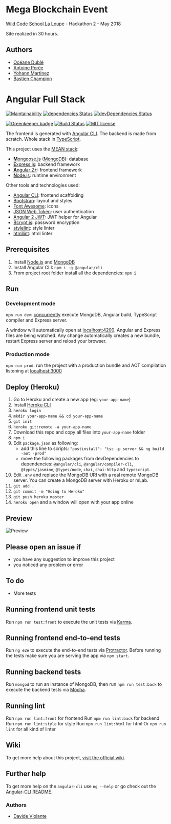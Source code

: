 # Mega Blockchain Event

[Wild Code School La Loupe](https://wildcodeschool.fr/) - Hackathon 2 - May 2018

Site realized in 30 hours.

## Authors

* [Océane Dublé](https://github.com/oceaneduble)
* [Antoine Porée](https://github.com/AntoinePoree)
* [Yohann Martinez](https://github.com/yohannmartinez)
* [Bastien Champion](https://github.com/BastienChampion)


# Angular Full Stack  

[![Maintainability](https://api.codeclimate.com/v1/badges/c11813043e4ad0f0e1e7/maintainability)](https://codeclimate.com/github/riderx/Angular-Full-Stack/maintainability)
[![dependencies Status](https://david-dm.org/riderx/Angular-Full-Stack/status.svg)](https://david-dm.org/riderx/Angular-Full-Stack)
[![devDependencies Status](https://david-dm.org/riderx/Angular-Full-Stack/dev-status.svg)](https://david-dm.org/riderx/Angular-Full-Stack?type=dev)

[![Greenkeeper badge](https://badges.greenkeeper.io/riderx/Angular-Full-Stack.svg)](https://greenkeeper.io/)
[![Build Status](https://travis-ci.org/riderx/Angular-Full-Stack.svg?branch=master)](https://travis-ci.org/riderx/Angular-Full-Stack)
[![MIT license](http://img.shields.io/badge/license-MIT-lightgrey.svg)](http://opensource.org/licenses/MIT)

The frontend is generated with [Angular CLI](https://github.com/angular/angular-cli). The backend is made from scratch. Whole stack in [TypeScript](https://www.typescriptlang.org).

This project uses the [MEAN stack](https://en.wikipedia.org/wiki/MEAN_(software_bundle)):
* [**M**ongoose.js](http://www.mongoosejs.com) ([MongoDB](https://www.mongodb.com)): database
* [**E**xpress.js](http://expressjs.com): backend framework
* [**A**ngular 2+](https://angular.io): frontend framework
* [**N**ode.js](https://nodejs.org): runtime environment

Other tools and technologies used:
* [Angular CLI](https://cli.angular.io): frontend scaffolding
* [Bootstrap](http://www.getbootstrap.com): layout and styles
* [Font Awesome](http://fontawesome.io): icons
* [JSON Web Token](https://jwt.io): user authentication
* [Angular 2 JWT](https://github.com/auth0/angular2-jwt/tree/v1.0): JWT helper for Angular
* [Bcrypt.js](https://github.com/dcodeIO/bcrypt.js): password encryption
* [stylelint](https://github.com/stylelint/stylelint): style linter
* [htmllint](https://github.com/htmllint/htmllint): html linter

## Prerequisites
1. Install [Node.js](https://nodejs.org) and [MongoDB](https://www.mongodb.com)
2. Install Angular CLI: `npm i -g @angular/cli`
3. From project root folder install all the dependencies: `npm i`

## Run
### Development mode
`npm run dev`: [concurrently](https://github.com/kimmobrunfeldt/concurrently) execute MongoDB, Angular build, TypeScript compiler and Express server.

A window will automatically open at [localhost:4200](http://localhost:4200). Angular and Express files are being watched. Any change automatically creates a new bundle, restart Express server and reload your browser.

### Production mode
`npm run prod`: run the project with a production bundle and AOT compilation listening at [localhost:3000](http://localhost:3000) 

## Deploy (Heroku)
1. Go to Heroku and create a new app (eg: `your-app-name`)
2. Install [Heroku CLI](https://devcenter.heroku.com/articles/heroku-command-line)
3. `heroku login`
4. `mkdir your-app-name && cd your-app-name`
5. `git init`
6. `heroku git:remote -a your-app-name`
7. Download this repo and copy all files into `your-app-name` folder
8. `npm i`
9. Edit `package.json` as following:
   - add this line to scripts: `"postinstall": "tsc -p server && ng build -aot -prod"`
   - move the following packages from devDependencies to dependencies: `@angular/cli`, `@angular/compiler-cli`, `@types/jasmine`, `@types/node`, `chai`, `chai-http` and `typescript`.
10. Edit `.env` and replace the MongoDB URI with a real remote MongoDB server. You can create a MongoDB server with Heroku or mLab.
11. `git add .`
12. `git commit -m "Going to Heroku"`
13. `git push heroku master`
14. `heroku open` and a window will open with your app online

## Preview
![Preview](https://raw.githubusercontent.com/DavideViolante/Angular2-Full-Stack/master/demo.gif "Preview")

## Please open an issue if
* you have any suggestion to improve this project
* you noticed any problem or error

## To do
* More tests

## Running frontend unit tests
Run `npm run test:front` to execute the unit tests via [Karma](https://karma-runner.github.io).

## Running frontend end-to-end tests
Run `ng e2e` to execute the end-to-end tests via [Protractor](http://www.protractortest.org/). 
Before running the tests make sure you are serving the app via `npm start`.

## Running backend tests
Run `mongod` to run an instance of MongoDB, then run `npm run test:back` to execute the backend tests via [Mocha](https://mochajs.org/).

## Running lint
Run `npm run lint:front` for frontend
Run `npm run lint:back` for backend
Run `npm run lint:style` for style
Run `npm run lint:html` for html
Or `npm run lint` for all kind of linter

## Wiki
To get more help about this project, [visit the official wiki](https://github.com/DavideViolante/Angular-Full-Stack/wiki).

## Further help
To get more help on the `angular-cli` use `ng --help` or go check out the [Angular-CLI README](https://github.com/angular/angular-cli/blob/master/README.md).

### Authors
* [Davide Violante](https://github.com/DavideViolante)
